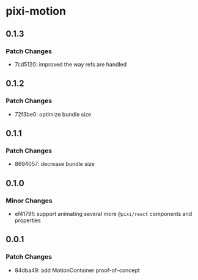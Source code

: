 # pixi-motion

## 0.1.3

### Patch Changes

- 7cd5120: improved the way refs are handled

## 0.1.2

### Patch Changes

- 72f3be0: optimize bundle size

## 0.1.1

### Patch Changes

- 8694057: decrease bundle size

## 0.1.0

### Minor Changes

- ef41791: support animating several more `@pixi/react` components and properties

## 0.0.1

### Patch Changes

- 84dba49: add MotionContainer proof-of-concept
